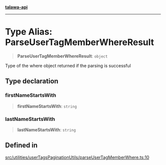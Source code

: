 [**talawa-api**](../../../../README.md)

***

# Type Alias: ParseUserTagMemberWhereResult

> **ParseUserTagMemberWhereResult**: `object`

Type of the where object returned if the parsing is successful

## Type declaration

### firstNameStartsWith

> **firstNameStartsWith**: `string`

### lastNameStartsWith

> **lastNameStartsWith**: `string`

## Defined in

[src/utilities/userTagsPaginationUtils/parseUserTagMemberWhere.ts:10](https://github.com/Suyash878/talawa-api/blob/b5a9d8b4a1ea678a3d6f5b710b3721f91a3052fc/src/utilities/userTagsPaginationUtils/parseUserTagMemberWhere.ts#L10)

